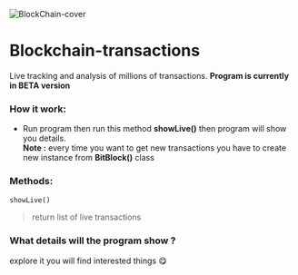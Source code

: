 ![BlockChain-cover](https://github.com/mrpintime/blockchain-transactions/blob/main/assets/cover.jpg)


# Blockchain-transactions
Live tracking and analysis of millions of transactions. **Program is currently in ‌BETA version**

### How it work:

* Run program then run this method **showLive()** then program will show you details.  
**Note :** every time you want to get new transactions you have to create new instance from **BitBlock()** class 

### Methods:

``` python
showLive()
```
> return list of live transactions

### What details will the program show ?
explore it you will find interested things :yum:
